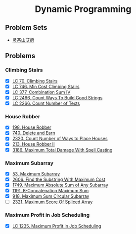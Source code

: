 <div align="center">

# Dynamic Programming
</div>

## Problem Sets

- [灵茶山艾府](https://leetcode.cn/circle/discuss/tXLS3i/)

## Problems

### Climbing Stairs

- [x] [LC 70. Climbing Stairs](https://leetcode.cn/problems/climbing-stairs/)
- [x] [LC 746. Min Cost Climbing Stairs](https://leetcode.cn/problems/min-cost-climbing-stairs/)
- [x] [LC 377. Combination Sum IV](https://leetcode.cn/problems/combination-sum-iv/)
- [x] [LC 2466. Count Ways To Build Good Strings](https://leetcode.cn/problems/combination-sum-iv/description/)
- [x] [LC 2266. Count Number of Texts](https://leetcode.cn/problems/count-number-of-texts/)

### House Robber

- [x] [198. House Robber](https://leetcode.cn/problems/house-robber/)
- [x] [740. Delete and Earn](https://leetcode.cn/problems/delete-and-earn/)
- [x] [2320. Count Number of Ways to Place Houses](https://leetcode.cn/problems/count-number-of-ways-to-place-houses/)
- [x] [213. House Robber II](https://leetcode.cn/problems/house-robber-ii/)
- [x] [3186. Maximum Total Damage With Spell Casting](https://leetcode.cn/problems/maximum-total-damage-with-spell-casting/)

### Maximum Subarray

- [x] [53. Maximum Subarray](https://leetcode.cn/problems/maximum-subarray/)
- [x] [2606. Find the Substring With Maximum Cost](https://leetcode.cn/problems/find-the-substring-with-maximum-cost/)
- [x] [1749. Maximum Absolute Sum of Any Subarray](https://leetcode.cn/problems/maximum-absolute-sum-of-any-subarray/)
- [x] [1191. K-Concatenation Maximum Sum](https://leetcode.cn/problems/k-concatenation-maximum-sum/)
- [x] [918. Maximum Sum Circular Subarray](https://leetcode.cn/problems/maximum-sum-circular-subarray/)
- [ ] [2321. Maximum Score Of Spliced Array](https://leetcode.cn/problems/maximum-score-of-spliced-array/)

### Maximum Profit in Job Scheduling

- [x] [LC 1235. Maximum Profit in Job Scheduling](https://leetcode.cn/problems/maximum-profit-in-job-scheduling/)
